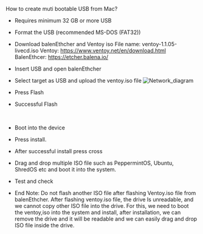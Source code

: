 How to create muti bootable USB from Mac?
-	Requires minimum 32 GB or more USB
-	Format the USB (recommended MS-DOS (FAT32))
-	Download balenEthcher and Ventoy iso
File name: ventoy-1.1.05-livecd.iso
Ventoy: https://www.ventoy.net/en/download.html
BalenEthcer: https://etcher.balena.io/
-	Insert USB and open balenEthcher
 
-	Select target as USB and upload the ventoy.iso file 
  ![Network_diagram](Screenshot/Network_diagram.png)




-	Press Flash
  
 
-	Successful Flash
 
 

-	Boot into the device
 

-	Press install.
 

 

-	After successful install press cross
 

 

-	Drag and drop multiple ISO file such as PeppermintOS, Ubuntu, ShredOS etc and boot it into the system.


 

-	Test and check
-	End
Note: Do not flash another ISO file after flashing Ventoy.iso file from balenEthcher. After flashing ventoy.iso file, the drive Is unreadable, and we cannot copy other ISO file into the drive. For this, we need to boot the ventoy,iso into the system and install, after installation, we can remove the drive and it will be readable and we can easily drag and drop ISO file inside the drive.

